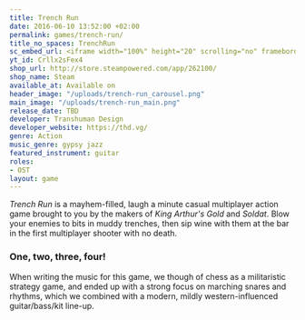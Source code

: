 ```yaml
---
title: Trench Run
date: 2016-06-10 13:52:00 +02:00
permalink: games/trench-run/
title_no_spaces: TrenchRun
sc_embed_url: <iframe width="100%" height="20" scrolling="no" frameborder="no" src="https://w.soundcloud.com/player/?url=https%3A//api.soundcloud.com/tracks/249867696&amp;color=ff5500&amp;auto_play=false&amp;hide_related=false&amp;show_comments=true&amp;show_user=false&amp;show_reposts=false"></iframe>
yt_id: Crllx2sFex4
shop_url: http://store.steampowered.com/app/262100/
shop_name: Steam
available_at: Available on
header_image: "/uploads/trench-run_carousel.png"
main_image: "/uploads/trench-run_main.png"
release_date: TBD
developer: Transhuman Design
developer_website: https://thd.vg/
genre: Action
music_genre: gypsy jazz
featured_instrument: guitar
roles:
- OST
layout: game
---
```


*Trench Run* is a mayhem-filled, laugh a minute casual multiplayer action game brought to you by the makers of *King Arthur's Gold* and *Soldat*. Blow your enemies to bits in muddy trenches, then sip wine with them at the bar in the first multiplayer shooter with no death.


### One, two, three, four!
When writing the music for this game, we though of chess as a militaristic strategy game, and ended up with a strong focus on marching snares and rhythms, which we combined with a modern, mildly western-influenced guitar/bass/kit line-up.
